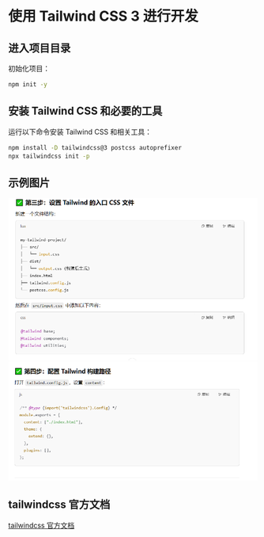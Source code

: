 # 使用 Tailwind CSS 3 进行开发

## 进入项目目录

初始化项目：

```bash
npm init -y
```

## 安装 Tailwind CSS 和必要的工具

运行以下命令安装 Tailwind CSS 和相关工具：

```bash
npm install -D tailwindcss@3 postcss autoprefixer
npx tailwindcss init -p
```

## 示例图片

![示例图片](image.png)
![示例图片](image-1.png)

## tailwindcss 官方文档

[tailwindcss 官方文档](https://tailwindcss.com/docs/installation?ref=devdocs)
